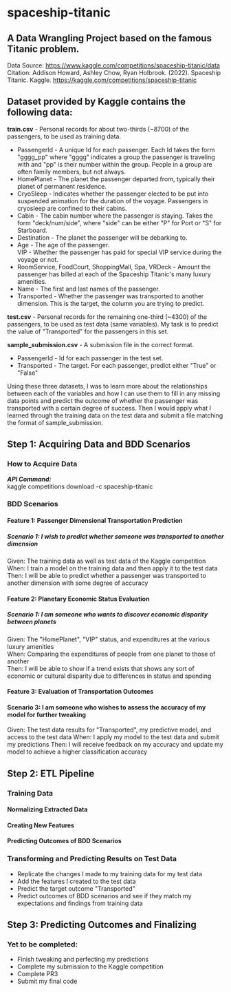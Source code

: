 # spaceship-titanic
## **A Data Wrangling Project based on the famous Titanic problem.**  
Data Source: https://www.kaggle.com/competitions/spaceship-titanic/data  
Citation: Addison Howard, Ashley Chow, Ryan Holbrook. (2022). Spaceship Titanic. Kaggle. https://kaggle.com/competitions/spaceship-titanic  
  
## **Dataset provided by Kaggle contains the following data:**  
**train.csv** - Personal records for about two-thirds (~8700) of the passengers, to be used as training data.  
* PassengerId - A unique Id for each passenger. Each Id takes the form "gggg_pp" where "gggg" indicates a group the passenger is traveling with and "pp" is their number within the group. People in a group are often family members, but not always.  
* HomePlanet - The planet the passenger departed from, typically their planet of permanent residence.  
* CryoSleep - Indicates whether the passenger elected to be put into suspended animation for the duration of the voyage. Passengers in cryosleep are confined to their cabins.  
* Cabin - The cabin number where the passenger is staying. Takes the form "deck/num/side", where "side" can be either "P" for Port or "S" for Starboard.  
* Destination - The planet the passenger will be debarking to.  
* Age - The age of the passenger.  
VIP - Whether the passenger has paid for special VIP service during the voyage or not.  
* RoomService, FoodCourt, ShoppingMall, Spa, VRDeck - Amount the passenger has billed at each of the Spaceship Titanic's many luxury amenities.  
* Name - The first and last names of the passenger.  
* Transported - Whether the passenger was transported to another dimension. This is the target, the column you are trying to predict.

**test.csv** - Personal records for the remaining one-third (~4300) of the passengers, to be used as test data (same variables). My task is to predict the value of "Transported" for the passengers in this set.  

**sample_submission.csv** - A submission file in the correct format.  
* PassengerId - Id for each passenger in the test set.  
* Transported - The target. For each passenger, predict either "True" or "False"  
  
Using these three datasets, I was to learn more about the relationships between each of the variables and how I can use them to fill in any missing data points and predict the outcome of whether the passenger was transported with a certain degree of success. Then I would apply what I learned through the training data on the test data and submit a file matching the format of sample_submission.  

## Step 1: Acquiring Data and BDD Scenarios  
### How to Acquire Data  
***API Command:***  
kaggle competitions download -c spaceship-titanic  
### BDD Scenarios
#### **Feature 1:** Passenger Dimensional Transportation Prediction  
##### **Scenario 1:** I wish to predict whether someone was transported to another dimension  
Given: The training data as well as test data of the Kaggle competition  
When: I train a model on the training data and then apply it to the test data  
Then: I will be able to predict whether a passenger was transported to another dimension with some degree of accuracy  
#### **Feature 2:** Planetary Economic Status Evaluation  
##### **Scenario 1:** I am someone who wants to discover economic disparity between planets  
Given: The "HomePlanet", "VIP" status, and expenditures at the various luxury amenities  
When: Comparing the expenditures of people from one planet to those of another  
Then: I will be able to show if a trend exists that shows any sort of economic or cultural disparity due to differences in status and spending  
#### **Feature 3:** Evaluation of Transportation Outcomes  
#### **Scenario 3:** I am someone who wishes to assess the accuracy of my model for further tweaking
Given: The test data results for "Transported", my predictive model, and access to the test data
When: I apply my model to the test data and submit my predictions
Then: I will receive feedback on my accuracy and update my model to achieve a higher classification accuracy

## Step 2: ETL Pipeline  
### Training Data  

#### Normalizing Extracted Data  

#### Creating New Features  

#### Predicting Outcomes of BDD Scenarios  

### Transforming and Predicting Results on Test Data  
* Replicate the changes I made to my training data for my test data
* Add the features I created to the test data
* Predict the target outcome "Transported"
* Predict outcomes of BDD scenarios and see if they match my expectations and findings from training data


## Step 3: Predicting Outcomes and Finalizing  
### Yet to be completed:  
* Finish tweaking and perfecting my predictions
* Complete my submission to the Kaggle competition
* Complete PR3
* Submit my final code
